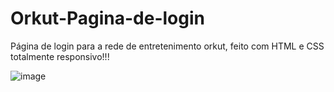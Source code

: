 # Orkut-Pagina-de-login
Página de login para a rede de entretenimento orkut, feito com HTML e CSS totalmente responsivo!!!

![image](https://user-images.githubusercontent.com/83413866/168694346-5ccbf4a2-885f-4e90-a32d-4df138004dbe.png)
